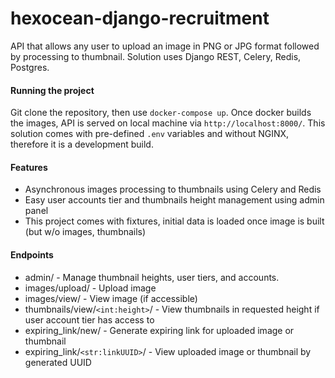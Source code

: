 # hexocean-django-recruitment

API that allows any user to upload an image in PNG or JPG format followed by processing to thumbnail. Solution uses Django REST, Celery, Redis, Postgres.

#### Running the project
Git clone the repository, then use `docker-compose up`. Once docker builds the images, API is served on local machine via `http://localhost:8000/`.
This solution comes with pre-defined `.env` variables and without NGINX, therefore it is a development build.

#### Features
- Asynchronous images processing to thumbnails using Celery and Redis
- Easy user accounts tier and thumbnails height management using admin panel
- This project comes with fixtures, initial data is loaded once image is built (but w/o images, thumbnails)

#### Endpoints
- admin/ - Manage thumbnail heights, user tiers, and accounts.
- images/upload/ - Upload image
- images/view/ - View image (if accessible)
- thumbnails/view/`<int:height>`/ - View thumbnails in requested height if user account tier has access to
- expiring_link/new/ - Generate expiring link for uploaded image or thumbnail
- expiring_link/`<str:linkUUID>`/ - View uploaded image or thumbnail by generated UUID
